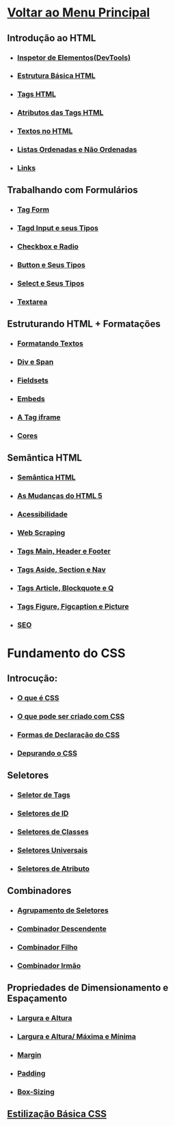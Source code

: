 # [Voltar ao Menu Principal](../README.md)

## Introdução ao HTML

- ### [Inspetor de Elementos(DevTools)](Introducao-HTML/devtools.md)

- ### [Estrutura Básica HTML](Introducao-HTML/estrutura-basica.md)

- ### [Tags HTML](Introducao-HTML/tags-HTML.md)

- ### [Atributos das Tags HTML](Introducao-HTML/atributos-tags.md)

- ### [Textos no HTML](Introducao-HTML/textos.md)

- ### [Listas Ordenadas e Não Ordenadas](Introducao-HTML/listas.md)

- ### [Links](Introducao-HTML/links.md)

## Trabalhando com Formulários

- ### [Tag Form](Formularios/tags-form.md)

- ### [Tagd Input e seus Tipos](Formularios/input.md)

- ### [Checkbox e Radio](Formularios/checkbox-radio.md)

- ### [Button e Seus Tipos](Formularios/button.md)

- ### [Select e Seus Tipos](Formularios/select.md)

- ### [Textarea](Formularios/textarea.md)

## Estruturando HTML + Formatações 

- ### [Formatando Textos](Estrururando-HTML/formatando-textos.md)

- ### [Div e Span](Estrururando-HTML/div-span.md)

- ### [Fieldsets](Estrururando-HTML/fieldsets.md)

- ### [Embeds](Estrururando-HTML/embeds.md)

- ### [A Tag iframe](Estrururando-HTML/iframe.md)

- ### [Cores](Estrururando-HTML/cores.md)

## Semântica HTML

- ### [Semântica HTML](Semantica-HTML/semantica-HTML.md)

- ### [As Mudanças do HTML 5](Semantica-HTML/mudancas-HTML5.md)

- ### [Acessibilidade](Semantica-HTML/acessibilidade.md)

- ### [Web Scraping](Semantica-HTML/web-scraping.md)

- ### [Tags Main, Header e Footer](Semantica-HTML/tags-main-header-footer.md)

- ### [Tags Aside, Section e Nav](Semantica-HTML/aside-section-nav.md)

- ### [Tags Article, Blockquote e Q](Semantica-HTML/article-blockquote-Q.md)

- ### [Tags Figure, Figcaption e Picture](Semantica-HTML/figure-figcaption-picturem.md)

- ### [SEO](Semantica-HTML/SEO.md)

# Fundamento do CSS

## Introcução:

- ### [O que é CSS](Fundamentos-CSS/definicao-CSS.md)

- ### [O que pode ser criado com CSS](Fundamentos-CSS/como-funciona.md)

- ### [Formas de Declaração do CSS](Fundamentos-CSS/formas-declaracao.md)

- ### [Depurando o CSS](Fundamentos-CSS/depuracao-CSS.md)

## Seletores

- ### [Seletor de Tags](Fundamentos-CSS/Seletores/seletor-tag.md)

- ### [Seletores de ID](Fundamentos-CSS/Seletores/seletores-id.md)

- ### [Seletores de Classes](Fundamentos-CSS/Seletores/seletores-classes.md)

- ### [Seletores Universais](Fundamentos-CSS/Seletores/seletores-universais.md)

- ### [Seletores de Atributo](Fundamentos-CSS/Seletores/seletores-atributo.md)

## Combinadores

- ### [Agrupamento de Seletores](Fundamentos-CSS/Combinadores/agrupamento-seletores.md)

- ### [Combinador Descendente](Fundamentos-CSS/Combinadores/combinador-descendente.md)


- ### [Combinador Filho](Fundamentos-CSS/Combinadores/combinador-filho.md)

- ### [Combinador Irmão](Fundamentos-CSS/Combinadores/combinador-irmao.md)

## Propriedades de Dimensionamento e Espaçamento

- ### [Largura e Altura](Fundamentos-CSS/Dimensionamento-Espacamento/largura-altura.md)

- ### [Largura e Altura/ Máxima e Mínima](Fundamentos-CSS/Dimensionamento-Espacamento/largura-altura_max_min.md)

- ### [Margin](Fundamentos-CSS/Dimensionamento-Espacamento/margin.md)

- ### [Padding](Fundamentos-CSS/Dimensionamento-Espacamento/padding.md)

- ### [Box-Sizing](Fundamentos-CSS/Dimensionamento-Espacamento/box-sizing.md)

## [Estilização Básica CSS](Fundamentos-CSS/menu_estilizacao.md)